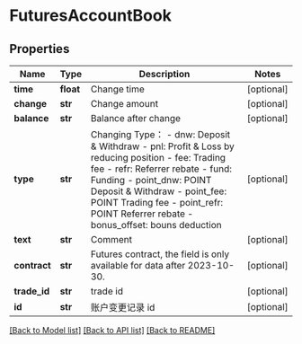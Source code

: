 # FuturesAccountBook

## Properties
Name | Type | Description | Notes
------------ | ------------- | ------------- | -------------
**time** | **float** | Change time | [optional] 
**change** | **str** | Change amount | [optional] 
**balance** | **str** | Balance after change | [optional] 
**type** | **str** | Changing Type：  - dnw: Deposit &amp; Withdraw - pnl: Profit &amp; Loss by reducing position - fee: Trading fee - refr: Referrer rebate - fund: Funding - point_dnw: POINT Deposit &amp; Withdraw - point_fee: POINT Trading fee - point_refr: POINT Referrer rebate - bonus_offset: bouns deduction | [optional] 
**text** | **str** | Comment | [optional] 
**contract** | **str** | Futures contract, the field is only available for data after 2023-10-30. | [optional] 
**trade_id** | **str** | trade id | [optional] 
**id** | **str** | 账户变更记录 id | [optional] 

[[Back to Model list]](../README.md#documentation-for-models) [[Back to API list]](../README.md#documentation-for-api-endpoints) [[Back to README]](../README.md)


